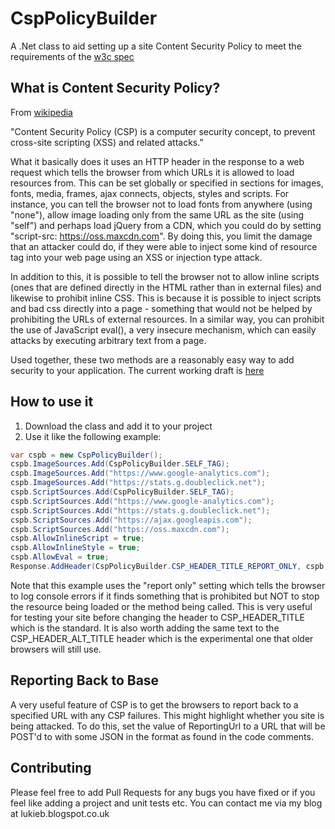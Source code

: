 CspPolicyBuilder
================

A .Net class to aid setting up a site Content Security Policy to meet the requirements of the [w3c spec](http://www.w3.org/TR/CSP/)

What is Content Security Policy?
--------------------------------

From [wikipedia](http://en.wikipedia.org/wiki/Content_Security_Policy)

"Content Security Policy (CSP) is a computer security concept, to prevent cross-site scripting (XSS) and related attacks."

What it basically does it uses an HTTP header in the response to a web request which tells the browser from which URLs it is allowed to load resources from. This can be set globally or specified in sections for images, fonts, media, frames, ajax connects, objects, styles and scripts. For instance, you can tell the browser not to load fonts from anywhere (using "none"), allow image loading only from the same URL as the site (using "self") and perhaps load jQuery from a CDN, which you could do by setting "script-src: https://oss.maxcdn.com". By doing this, you limit the damage that an attacker could do, if they were able to inject some kind of resource tag into your web page using an XSS or injection type attack.

In addition to this, it is possible to tell the browser not to allow inline scripts (ones that are defined directly in the HTML rather than in external files) and likewise to prohibit inline CSS. This is because it is possible to inject scripts and bad css directly into a page - something that would not be helped by prohibiting the URLs of external resources. In a similar way, you can prohibit the use of JavaScript eval(), a very insecure mechanism, which can easily attacks by executing arbitrary text from a page.

Used together, these two methods are a reasonably easy way to add security to your application. The current working draft is [here](http://www.w3.org/TR/CSP/)

How to use it
-------------

1. Download the class and add it to your project
2. Use it like the following example:

```C#
var cspb = new CspPolicyBuilder();
cspb.ImageSources.Add(CspPolicyBuilder.SELF_TAG);
cspb.ImageSources.Add("https://www.google-analytics.com");
cspb.ImageSources.Add("https://stats.g.doubleclick.net");
cspb.ScriptSources.Add(CspPolicyBuilder.SELF_TAG);
cspb.ScriptSources.Add("https://www.google-analytics.com");
cspb.ScriptSources.Add("https://stats.g.doubleclick.net");
cspb.ScriptSources.Add("https://ajax.googleapis.com");
cspb.ScriptSources.Add("https://oss.maxcdn.com");
cspb.AllowInlineScript = true;
cspb.AllowInlineStyle = true;
cspb.AllowEval = true;
Response.AddHeader(CspPolicyBuilder.CSP_HEADER_TITLE_REPORT_ONLY, cspb.ToString());
```

Note that this example uses the "report only" setting which tells the browser to log console errors if it finds something that is prohibited but NOT to stop the resource being loaded or the method being called. This is very useful for testing your site before changing the header to CSP_HEADER_TITLE which is the standard. It is also worth adding the same text to the CSP_HEADER_ALT_TITLE header which is the experimental one that older browsers will still use.

Reporting Back to Base
----------------------
A very useful feature of CSP is to get the browsers to report back to a specified URL with any CSP failures. This might highlight whether you site is being attacked. To do this, set the value of ReportingUrl to a URL that will be POST'd to with some JSON in the format as found in the code comments.

Contributing
------------
Please feel free to add Pull Requests for any bugs you have fixed or if you feel like adding a project and unit tests etc. You can contact me via my blog at lukieb.blogspot.co.uk
